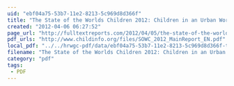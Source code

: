 ```yaml
---
uid: "ebf04a75-53b7-11e2-8213-5c969d8d366f"
title: "The State of the Worlds Children 2012: Children in an Urban World | Full Text Reports..."
created: "2012-04-06 06:27:52"
page_url: "http://fulltextreports.com/2012/04/05/the-state-of-the-worlds-children-2012-children-in-an-urban-world/"
pdf_urls: "http://www.childinfo.org/files/SOWC_2012_MainReport_EN.pdf"
local_pdf: "../../hrwgc-pdf/data/ebf04a75-53b7-11e2-8213-5c969d8d366f-the-state-of-the-worlds-children-2012-children-in-an-urban-world-full-text-reports.pdf"
filename: "The State of the Worlds Children 2012: Children in an Urban World | Full Text Reports.html"
category: "pdf"
tags: 
 - PDF
---
```

